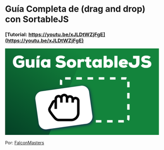 # Guía Completa de (drag and drop) con SortableJS
### [Tutorial: https://youtu.be/xJLDtWZjFgE](https://youtu.be/xJLDtWZjFgE)

![Guía Completa de (drag and drop) con SortableJS](https://raw.githubusercontent.com/falconmasters/guia-sortable-js/master/img/thumb.png)

Por: [FalconMasters](http://www.falconmasters.com)